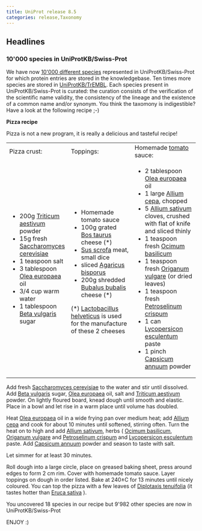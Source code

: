 ```yaml
---
title: UniProt release 8.5
categories: release,Taxonomy
---
```


## Headlines

### 10'000 species in UniProtKB/Swiss-Prot

We have now [10'000 different species](http://www.uniprot.org/taxonomy/?query=reviewed:yes) represented in UniProtKB/Swiss-Prot for which protein entries are stored in the knowledgebase. Ten times more species are stored in [UniProtKB/TrEMBL](http://www.uniprot.org/taxonomy/?query=annotated:yes). Each species present in UniProtKB/Swiss-Prot is curated: the curation consists of the verification of the scientific name validity, the consistency of the lineage and the existence of a common name and/or synonym. You think the taxomony is indigestible? Have a look at the following recipe ;-)

**Pizza recipe**

Pizza is not a new program, it is really a delicious and tasteful recipe!

<table><colgroup><col style="width: 25%" /><col style="width: 37%" /><col style="width: 36%" /></colgroup><tbody><tr class="odd"><td>Pizza crust:</td><td>Toppings:</td><td>Homemade <a href="http://www.ebi.ac.uk/newt/display?search=4081">tomato</a> sauce:</td></tr><tr class="even"><td><ul><li>200g <a href="http://www.uniprot.org/taxonomy/4565">Triticum aestivum</a> powder</li><li>15g fresh <a href="http://www.uniprot.org/taxonomy/4932">Saccharomyces cerevisiae</a></li><li>1 teaspoon salt</li><li>3 tablespoon <a href="http://www.uniprot.org/taxonomy/4146">Olea europaea</a> oil</li><li>3/4 cup warm water</li><li>1 tablespoon <a href="http://www.uniprot.org/taxonomy/161934">Beta vulgaris</a> sugar</li></ul></td><td><ul><li>Homemade tomato sauce</li><li>100g grated <a href="http://www.uniprot.org/taxonomy/9913">Bos taurus</a> cheese (*)</li><li><a href="http://www.uniprot.org/taxonomy/9823">Sus scrofa</a> meat, small dice</li><li>sliced <a href="http://www.uniprot.org/taxonomy/5341">Agaricus bisporus</a></li><li>200g shredded <a href="http://www.uniprot.org/taxonomy/89462">Bubalus bubalis</a> cheese (*)</li></ul>(*) <a href="http://www.uniprot.org/taxonomy/1587">Lactobacillus helveticus</a> is used for the manufacture of these 2 cheeses</td><td><ul><li>2 tablespoon <a href="http://www.uniprot.org/taxonomy/4146">Olea europaea</a> oil</li><li>1 large <a href="http://www.uniprot.org/taxonomy/4679">Allium cepa</a>, chopped</li><li>5 <a href="http://www.uniprot.org/taxonomy/4682">Allium sativum</a> cloves, crushed with flat of knife and sliced thinly</li><li>1 teaspoon fresh <a href="http://www.uniprot.org/taxonomy/39350">Ocimum basilicum</a></li><li>1 teaspoon fresh <a href="http://www.uniprot.org/taxonomy/39352">Origanum vulgare</a> (or dried leaves)</li><li>1 teaspoon fresh <a href="http://www.uniprot.org/taxonomy/4043">Petroselinum crispum</a></li><li>1 can <a href="http://www.uniprot.org/taxonomy/4081">Lycopersicon esculentum</a> paste</li><li>1 pinch <a href="http://www.uniprot.org/taxonomy/4072">Capsicum annuum</a> powder</li></ul></td></tr></tbody></table>

Add fresh [Saccharomyces cerevisiae](http://www.uniprot.org/taxonomy/4932) to the water and stir until dissolved. Add [Beta vulgaris](http://www.uniprot.org/taxonomy/161934) sugar, [Olea europaea](http://www.uniprot.org/taxonomy/4146) oil, salt and [Triticum aestivum](http://www.uniprot.org/taxonomy/4565) powder. On lightly floured board, knead dough until smooth and elastic. Place in a bowl and let rise in a warm place until volume has doubled.

Heat [Olea europaea](http://www.uniprot.org/taxonomy/4146) oil in a wide frying pan over medium heat; add [Allium cepa](http://www.uniprot.org/taxonomy/4679) and cook for about 10 minutes until softened, stirring often. Turn the heat on to high and add [Allium sativum](http://www.uniprot.org/taxonomy/4682), herbs ( [Ocimum basilicum](http://www.uniprot.org/taxonomy/39350), [Origanum vulgare](http://www.uniprot.org/taxonomy/39352) and [Petroselinum crispum](http://www.uniprot.org/taxonomy/4043) and [Lycopersicon esculentum](http://www.uniprot.org/taxonomy/4081) paste. Add [Capsicum annuum](http://www.uniprot.org/taxonomy/4072) powder and season to taste with salt.

Let simmer for at least 30 minutes.

Roll dough into a large circle, place on greased baking sheet, press around edges to form 2 cm rim. Cover with homemade tomato sauce. Layer toppings on dough in order listed. Bake at 240±C for 13 minutes until nicely coloured. You can top the pizza with a few leaves of [Diplotaxis tenuifolia](http://www.uniprot.org/taxonomy/264416) (it tastes hotter than [Eruca sativa](http://www.uniprot.org/taxonomy/29727) ).

You uncovered 18 species in our recipe but 9'982 other species are now in UniProtKB/Swiss-Prot

ENJOY :)
